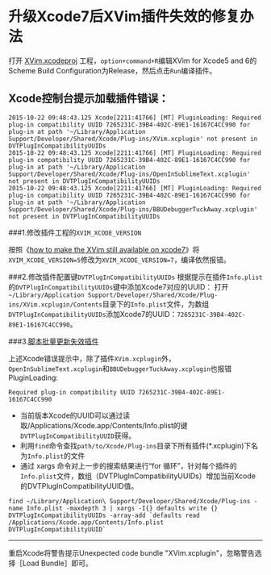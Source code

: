 升级Xcode7后XVim插件失效的修复办法
===

打开 [XVim.xcodeproj](https://github.com/XVimProject/XVim) 工程，`option+command+R`编辑XVim for Xcode5 and 6的Scheme Build Configuration为Release，然后点击`Run`编译插件。

Xcode控制台提示加载插件错误：
----
```Shell
2015-10-22 09:48:43.125 Xcode[2211:41766] [MT] PluginLoading: Required plug-in compatibility UUID 7265231C-39B4-402C-89E1-16167C4CC990 for plug-in at path '~/Library/Application Support/Developer/Shared/Xcode/Plug-ins/XVim.xcplugin' not present in DVTPlugInCompatibilityUUIDs
2015-10-22 09:48:43.125 Xcode[2211:41766] [MT] PluginLoading: Required plug-in compatibility UUID 7265231C-39B4-402C-89E1-16167C4CC990 for plug-in at path '~/Library/Application Support/Developer/Shared/Xcode/Plug-ins/OpenInSublimeText.xcplugin' not present in DVTPlugInCompatibilityUUIDs
2015-10-22 09:48:43.125 Xcode[2211:41766] [MT] PluginLoading: Required plug-in compatibility UUID 7265231C-39B4-402C-89E1-16167C4CC990 for plug-in at path '~/Library/Application Support/Developer/Shared/Xcode/Plug-ins/BBUDebuggerTuckAway.xcplugin' not present in DVTPlugInCompatibilityUUIDs
```

###1.修改插件工程的`XVIM_XCODE_VERSION`

按照《[how to make the XVim still available on xcode7](http://blog.csdn.net/eldn__/article/details/46953933)》将`XVIM_XCODE_VERSION=5`修改为`XVIM_XCODE_VERSION=7`，编译依然报错。

###2.修改插件配置键`DVTPlugInCompatibilityUUIDs`
根据提示在插件`Info.plist`的`DVTPlugInCompatibilityUUIDs`键中添加Xcode7对应的UUID：
打开`~/Library/Application Support/Developer/Shared/Xcode/Plug-ins/XVim.xcplugin/Contents`目录下的`Info.plist`文件，为数组`DVTPlugInCompatibilityUUIDs`添加Xcode7的UUID：`7265231C-39B4-402C-89E1-16167C4CC990`。

###3.[脚本批量更新失效插件](http://joeshang.github.io/2015/04/10/fix-xcode-upgrade-plugin-invalid/)

上述Xcode错误提示中，除了插件`XVim.xcplugin`外，`OpenInSublimeText.xcplugin`和`BBUDebuggerTuckAway.xcplugin`也报错PluginLoading:

```Shell
Required plug-in compatibility UUID 7265231C-39B4-402C-89E1-16167C4CC990
```

- 当前版本Xcode的UUID可以通过读取/Applications/Xcode.app/Contents/Info.plist的键`DVTPlugInCompatibilityUUID`获得。
- 利用`find`命令查找`path/to/Xcode/Plug-ins`目录下所有插件(*.xcplugin)下名为`Info.plist`的文件
- 通过 xargs 命令对上一步的搜索结果进行“for 循环”，针对每个插件的`Info.plist`文件，数组（DVTPlugInCompatibilityUUIDs）增加当前Xcode的DVTPlugInCompatibilityUUID值。

```Shell
find ~/Library/Application\ Support/Developer/Shared/Xcode/Plug-ins -name Info.plist -maxdepth 3 | xargs -I{} defaults write {} DVTPlugInCompatibilityUUIDs -array-add `defaults read /Applications/Xcode.app/Contents/Info.plist DVTPlugInCompatibilityUUID`
```

---
重启Xcode将警告提示Unexpected code bundle "XVim.xcplugin"，忽略警告选择［Load Bundle］即可。
